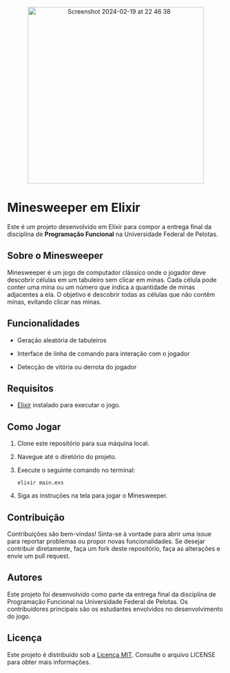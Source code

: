 
<p align="center">
  <img width="409" alt="Screenshot 2024-02-19 at 22 46 38" src="https://github.com/dpnunez/minesweeper-elixir/assets/46852072/6131de71-7d7e-437d-b163-7e49726703bf">
</p>

# Minesweeper em Elixir
Este é um projeto desenvolvido em Elixir para compor a entrega final da disciplina de **Programação Funcional** na Universidade Federal de Pelotas.

## Sobre o Minesweeper

Minesweeper é um jogo de computador clássico onde o jogador deve descobrir células em um tabuleiro sem clicar em minas. Cada célula pode conter uma mina ou um número que indica a quantidade de minas adjacentes a ela. O objetivo é descobrir todas as células que não contêm minas, evitando clicar nas minas.

## Funcionalidades

- Geração aleatória de tabuleiros

- Interface de linha de comando para interação com o jogador
- Detecção de vitória ou derrota do jogador

## Requisitos

- [Elixir](https://elixir-lang.org/) instalado para executar o jogo.

## Como Jogar

1. Clone este repositório para sua máquina local.
2. Navegue até o diretório do projeto.
3. Execute o seguinte comando no terminal:

   ```
   elixir main.exs
   ```

4. Siga as instruções na tela para jogar o Minesweeper.

## Contribuição

Contribuições são bem-vindas! Sinta-se à vontade para abrir uma issue para reportar problemas ou propor novas funcionalidades. Se desejar contribuir diretamente, faça um fork deste repositório, faça as alterações e envie um pull request. 

## Autores

Este projeto foi desenvolvido como parte da entrega final da disciplina de Programação Funcional na Universidade Federal de Pelotas. Os contribuidores principais são os estudantes envolvidos no desenvolvimento do jogo.

## Licença

Este projeto é distribuído sob a [Licença MIT](LICENSE). Consulte o arquivo LICENSE para obter mais informações.
